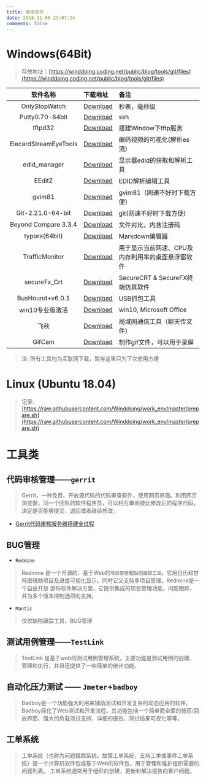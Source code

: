 ```yaml
---
title: 常用软件
date: 2018-11-06 23:07:24
comments: false
---
```


# **Windows**(64Bit)
> 存放地址：[https://winddoing.coding.net/public/blog/tools/git/files](https://winddoing.coding.net/public/blog/tools/git/files)


|       软件名称        | 下载地址                                                                                             | 备注                         |
|:---------------------:|:-----------------------------------------------------------------------------------------------------|:-----------------------------|
|     OnlyStopWatch     | [Download](https://winddoing.coding.net/p/blog/d/tools/git/raw/master/OnlyStopWatch.exe)         | 秒表，毫秒级                 |
|    Putty0.70-64bit    | [Download](https://winddoing.coding.net/p/blog/d/tools/git/raw/master/putty.exe)                 | ssh                          |
|        tftpd32        | [Download](https://winddoing.coding.net/p/blog/d/tools/git/raw/master/tftpd32.exe)               | 搭建Window下tftp服务         |
| ElecardStreamEyeTools | [Download](https://winddoing.coding.net/p/blog/d/tools/git/raw/master/ElecardStreamEyeTools.rar) | 编码视频的可视化(解析es流)   |
|     edid_manager      | [Download](https://winddoing.coding.net/p/blog/d/tools/git/raw/master/edid_managerv1x0.zip)      | 显示器edid的获取和解析工具   |
|        EEditZ         | [Download](https://winddoing.coding.net/p/blog/d/tools/git/raw/master/setup_EEditZ-0p96.zip)     | EDID解析编辑工具             |
|        gvim81         | [Download](https://winddoing.coding.net/p/blog/d/tools/git/raw/master/gvim81.exe)                | gvim81（网速不好时下载方便） |
|   Git-2.21.0-64-bit   | [Download](https://winddoing.coding.net/p/blog/d/tools/git/raw/master/Git-2.21.0-64-bit.exe)     | git(网速不好时下载方便)      |
| Beyond Compare 3.3.4  | [Download](https://winddoing.coding.net/p/blog/d/tools/git/raw/master/beyondcompare3.3.4.zip)    | 文件对比，内含注册码         |
|     typora(64bit)     | [Download](https://winddoing.coding.net/p/blog/d/tools/git/raw/master/typora-setup-x64.exe)      | Markdown编辑器               |
|    TrafficMonitor     | [Download](https://github.com/zhongyang219/TrafficMonitor/releases)  | 用于显示当前网速、CPU及内存利用率的桌面悬浮窗软件  |
|     secureFx_Crt      | [Download](https://winddoing.coding.net/p/blog/d/tools/git/raw/master/secureFx_Crt.tar.xz)       | SecureCRT & SecureFX终端仿真软件 |
|   BusHound+v6.0.1     | [Download](https://winddoing.coding.net/p/blog/d/tools/git/raw/master/BusHound+v6.0.1.7z)        | USB抓包工具 |
|   win10专业版激活     | [Download](https://winddoing.coding.net/p/blog/d/tools/git/raw/master/神龙激活工具.rar)          | win10, Microsoft Office |
|        飞秋           | [Download](https://winddoing.coding.net/p/blog/d/tools/git/raw/master/飞秋FeiQ.exe)              | 局域网通信工具（聊天传文件） |
|      GifCam           | [Download](https://winddoing.coding.net/p/blog/d/tools/git/raw/master/GifCam.exe)              | 制作gif文件，可以用于录屏 |

> 注: 所有工具均为互联网下载，暂存这里只为下次使用方便

# **Linux** (Ubuntu 18.04)

> 记录:[https://raw.githubusercontent.com/Winddoing/work_env/master/prepare.sh](https://raw.githubusercontent.com/Winddoing/work_env/master/prepare.sh)


# **工具类**

## 代码审核管理——`gerrit`

>Gerrit，一种免费、开放源代码的代码审查软件，使用网页界面。利用网页浏览器，同一个团队的软件程序员，可以相互审阅彼此修改后的程序代码，决定是否能够提交，退回或者继续修改。

- [Gerrit代码审核服务器搭建全过程](https://blog.csdn.net/tq08g2z/article/details/78627653)

## BUG管理

- `Redmine`
>Redmine 是一个开源的、基于Web的`项目管理`和`缺陷跟踪工具`。它用日历和甘特图辅助项目及进度可视化显示。同时它又支持多项目管理。Redmine是一个自由开放 源码软件解决方案，它提供集成的项目管理功能，问题跟踪，并为多个版本控制选项的支持。

- `Mantis`
> 仅仅缺陷跟踪工具，BUG管理

## 测试用例管理——`TestLink`

>TestLink 是基于web的测试用例管理系统，主要功能是测试用例的创建、管理和执行，并且还提供了一些简单的统计功能。

## 自动化压力测试 —— `Jmeter`+`badboy`

> Badboy是一个功能强大的用来辅助测试和开发复杂的动态应用的软件。Badboy简化了Web测试和开发流程。其功能包括一个简单而全面的捕获/回放界面、强大的负载测试支持、详细的报告、测试结果可视化等等。

## 工单系统

> 工单系统（也称为问题跟踪系统，故障工单系统，支持工单或事件工单系统）是一个计算机软件包或基于Web的软件包，用于管理和维护组织需要的问题列表。 工单系统通常用于组织的创建，更新和解决报告的客户问题。

